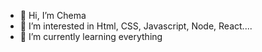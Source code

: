 - 👋 Hi, I’m Chema
- 👀 I’m interested in Html, CSS, Javascript, Node, React....
- 🌱 I’m currently learning everything


<!---
chemakm/chemakm is a ✨ special ✨ repository because its `README.md` (this file) appears on your GitHub profile.
You can click the Preview link to take a look at your changes.
--->
